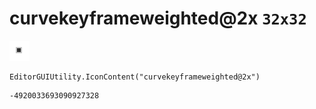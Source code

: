 # curvekeyframeweighted@2x `32x32`
<img src="/img/curvekeyframeweighted@2x.png" width=32 height=32>

``` CSharp
EditorGUIUtility.IconContent("curvekeyframeweighted@2x")
```
```
-4920033693090927328
```
